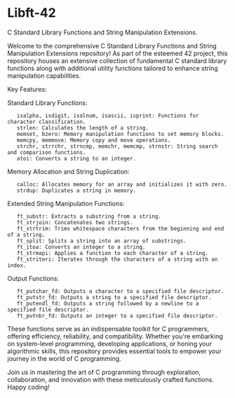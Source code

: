 # Libft-42
C Standard Library Functions and String Manipulation Extensions.

Welcome to the comprehensive C Standard Library Functions and String Manipulation Extensions repository! As part of the esteemed 42 project, this repository houses an extensive collection of fundamental C standard library functions along with additional utility functions tailored to enhance string manipulation capabilities.

Key Features:

Standard Library Functions:

       isalpha, isdigit, isalnum, isascii, isprint: Functions for character classification.
       strlen: Calculates the length of a string.
       memset, bzero: Memory manipulation functions to set memory blocks.
       memcpy, memmove: Memory copy and move operations.
       strchr, strrchr, strncmp, memchr, memcmp, strnstr: String search and comparison functions.
       atoi: Converts a string to an integer.

Memory Allocation and String Duplication:

       calloc: Allocates memory for an array and initializes it with zero.
       strdup: Duplicates a string in memory.

Extended String Manipulation Functions:

       ft_substr: Extracts a substring from a string.
       ft_strjoin: Concatenates two strings.
       ft_strtrim: Trims whitespace characters from the beginning and end of a string.
       ft_split: Splits a string into an array of substrings.
       ft_itoa: Converts an integer to a string.
       ft_strmapi: Applies a function to each character of a string.
       ft_striteri: Iterates through the characters of a string with an index.

Output Functions:

       ft_putchar_fd: Outputs a character to a specified file descriptor.
       ft_putstr_fd: Outputs a string to a specified file descriptor.
       ft_putendl_fd: Outputs a string followed by a newline to a specified file descriptor.
       ft_putnbr_fd: Outputs an integer to a specified file descriptor.

These functions serve as an indispensable toolkit for C programmers, offering efficiency, reliability, and compatibility. Whether you're embarking on system-level programming, developing applications, or honing your algorithmic skills, this repository provides essential tools to empower your journey in the world of C programming.

Join us in mastering the art of C programming through exploration, collaboration, and innovation with these meticulously crafted functions. Happy coding!
